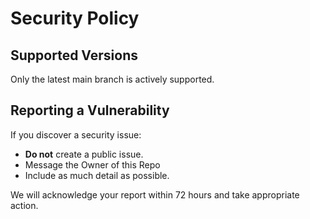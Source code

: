 # Security Policy

## Supported Versions

Only the latest main branch is actively supported.

## Reporting a Vulnerability

If you discover a security issue:

- **Do not** create a public issue.
- Message the Owner of this Repo
- Include as much detail as possible.

We will acknowledge your report within 72 hours and take appropriate action.
